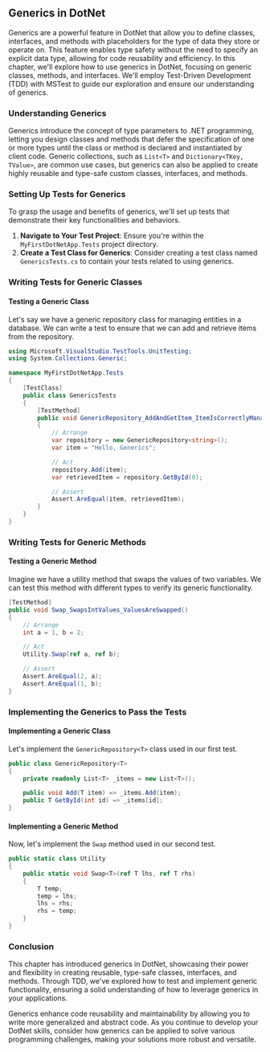 ## Generics in DotNet

Generics are a powerful feature in DotNet that allow you to define classes, interfaces, and methods with placeholders for the type of data they store or operate on. This feature enables type safety without the need to specify an explicit data type, allowing for code reusability and efficiency. In this chapter, we'll explore how to use generics in DotNet, focusing on generic classes, methods, and interfaces. We'll employ Test-Driven Development (TDD) with MSTest to guide our exploration and ensure our understanding of generics.

### Understanding Generics

Generics introduce the concept of type parameters to .NET programming, letting you design classes and methods that defer the specification of one or more types until the class or method is declared and instantiated by client code. Generic collections, such as `List<T>` and `Dictionary<TKey, TValue>`, are common use cases, but generics can also be applied to create highly reusable and type-safe custom classes, interfaces, and methods.

### Setting Up Tests for Generics

To grasp the usage and benefits of generics, we'll set up tests that demonstrate their key functionalities and behaviors.

1. **Navigate to Your Test Project**: Ensure you're within the `MyFirstDotNetApp.Tests` project directory.
2. **Create a Test Class for Generics**: Consider creating a test class named `GenericsTests.cs` to contain your tests related to using generics.

### Writing Tests for Generic Classes

#### Testing a Generic Class

Let's say we have a generic repository class for managing entities in a database. We can write a test to ensure that we can add and retrieve items from the repository.

```csharp
using Microsoft.VisualStudio.TestTools.UnitTesting;
using System.Collections.Generic;

namespace MyFirstDotNetApp.Tests
{
    [TestClass]
    public class GenericsTests
    {
        [TestMethod]
        public void GenericRepository_AddAndGetItem_ItemIsCorrectlyManaged()
        {
            // Arrange
            var repository = new GenericRepository<string>();
            var item = "Hello, Generics";

            // Act
            repository.Add(item);
            var retrievedItem = repository.GetById(0);

            // Assert
            Assert.AreEqual(item, retrievedItem);
        }
    }
}
```

### Writing Tests for Generic Methods

#### Testing a Generic Method

Imagine we have a utility method that swaps the values of two variables. We can test this method with different types to verify its generic functionality.

```csharp
[TestMethod]
public void Swap_SwapsIntValues_ValuesAreSwapped()
{
    // Arrange
    int a = 1, b = 2;

    // Act
    Utility.Swap(ref a, ref b);

    // Assert
    Assert.AreEqual(2, a);
    Assert.AreEqual(1, b);
}
```

### Implementing the Generics to Pass the Tests

#### Implementing a Generic Class

Let's implement the `GenericRepository<T>` class used in our first test.

```csharp
public class GenericRepository<T>
{
    private readonly List<T> _items = new List<T>();

    public void Add(T item) => _items.Add(item);
    public T GetById(int id) => _items[id];
}
```

#### Implementing a Generic Method

Now, let's implement the `Swap` method used in our second test.

```csharp
public static class Utility
{
    public static void Swap<T>(ref T lhs, ref T rhs)
    {
        T temp;
        temp = lhs;
        lhs = rhs;
        rhs = temp;
    }
}
```

### Conclusion

This chapter has introduced generics in DotNet, showcasing their power and flexibility in creating reusable, type-safe classes, interfaces, and methods. Through TDD, we've explored how to test and implement generic functionality, ensuring a solid understanding of how to leverage generics in your applications.

Generics enhance code reusability and maintainability by allowing you to write more generalized and abstract code. As you continue to develop your DotNet skills, consider how generics can be applied to solve various programming challenges, making your solutions more robust and versatile.
